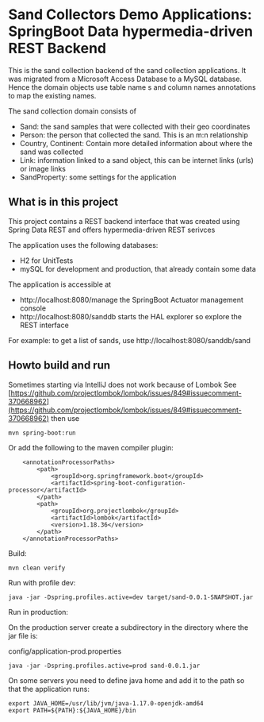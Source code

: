 # Sand Collectors Demo Applications: SpringBoot Data hypermedia-driven REST Backend

This is the sand collection backend of the sand collection applications.
It was migrated from a Microsoft Access Database to a MySQL database. Hence the domain objects use table name s
and column names annotations to map the existing names.

The sand collection domain consists of
 * Sand: the sand samples that were collected with their geo coordinates
 * Person: the person that collected the sand. This is an m:n relationship
 * Country, Continent: Contain more detailed information about where the sand was collected
 * Link: information linked to a sand object, this can be internet links (urls) or image links
 * SandProperty: some settings for the application

## What is in this project
This project contains a REST backend interface that was created using Spring Data REST and offers 
hypermedia-driven REST serivces

The application uses the following databases:
* H2 for UnitTests
* mySQL for development and production, that already contain some data 

The application is accessible at 
* http://localhost:8080/manage the SpringBoot Actuator management console
* http://localhost:8080/sanddb starts the HAL explorer so explore the REST interface

For example: to get a list of sands, use
http://localhost:8080/sanddb/sand

## Howto build and run

Sometimes starting via IntelliJ does not work because of Lombok
See [https://github.com/projectlombok/lombok/issues/849#issuecomment-370668962](https://github.com/projectlombok/lombok/issues/849#issuecomment-370668962)
then use
```
mvn spring-boot:run
```

Or add the following to the maven compiler plugin:
```
    <annotationProcessorPaths>
        <path>
            <groupId>org.springframework.boot</groupId>
            <artifactId>spring-boot-configuration-processor</artifactId>
        </path>
        <path>
            <groupId>org.projectlombok</groupId>
            <artifactId>lombok</artifactId>
            <version>1.18.36</version>
        </path>
    </annotationProcessorPaths>
```

Build:
```
mvn clean verify
```

Run with profile dev:
```
java -jar -Dspring.profiles.active=dev target/sand-0.0.1-SNAPSHOT.jar 
```

Run in production:

On the production server create a subdirectory in the directory where the jar file is:

config/application-prod.properties

```
java -jar -Dspring.profiles.active=prod sand-0.0.1.jar 
```

On some servers you need to define java home and add it to the path so that the application runs:

```
export JAVA_HOME=/usr/lib/jvm/java-1.17.0-openjdk-amd64
export PATH=${PATH}:${JAVA_HOME}/bin
```
